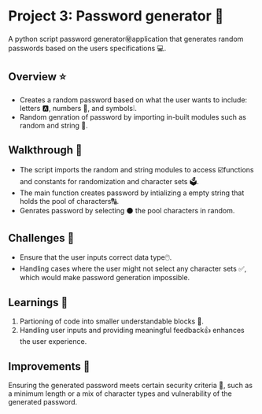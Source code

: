 # Project 3: Password generator 🔐
A python script password generator㊙️application that generates random passwords based on the users specifications 💻.
##  Overview ⭐
* Creates a random password based on what the user wants to include: letters 🅰️, numbers 🔢, and symbols❕.
* Random genration of password by importing in-built modules such as random and string 🔡.
## Walkthrough 🚶
- The script imports the random and string modules to access ☑️functions and constants for randomization and character sets 🗳️.
- The main function creates password by intializing a empty string that holds the pool of characters🔠.
- Genrates password by selecting ⚫ the pool characters in random.
## Challenges 🤔
* Ensure that the user inputs correct data type🖱️.
* Handling cases where the user might not select any character sets ✅, which would make password generation impossible.
## Learnings 📑
1. Partioning of code into smaller understandable blocks 🔼.
2. Handling user inputs and providing meaningful feedback👍 enhances the user experience. 
## Improvements 📓
Ensuring the generated password meets certain security criteria 🔐, such as a minimum length or a mix of character types and vulnerability of the generated password.

